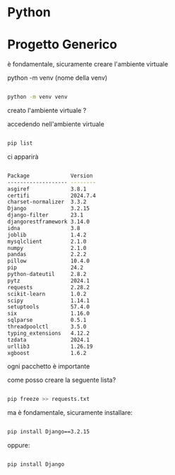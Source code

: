 # Python

# Progetto Generico

è fondamentale, sicuramente creare l'ambiente virtuale

python -m venv (nome della venv)


```bash

python -m venv venv

```

creato l'ambiente virtuale ?

accedendo nell'ambiente virtuale

```bash

pip list

```

ci apparirà

```bash

Package             Version
------------------- --------
asgiref             3.8.1
certifi             2024.7.4
charset-normalizer  3.3.2
Django              3.2.15
django-filter       23.1
djangorestframework 3.14.0
idna                3.8
joblib              1.4.2
mysqlclient         2.1.0
numpy               2.1.0
pandas              2.2.2
pillow              10.4.0
pip                 24.2
python-dateutil     2.8.2
pytz                2024.1
requests            2.28.2
scikit-learn        1.0.2
scipy               1.14.1
setuptools          57.4.0
six                 1.16.0
sqlparse            0.5.1
threadpoolctl       3.5.0
typing_extensions   4.12.2
tzdata              2024.1
urllib3             1.26.19
xgboost             1.6.2

```

ogni pacchetto è importante

come posso creare la seguente lista?

```bash

pip freeze >> requests.txt

```

ma è fondamentale, sicuramente installare:

```bash

pip install Django==3.2.15

```

oppure:

```bash

pip install Django

```
